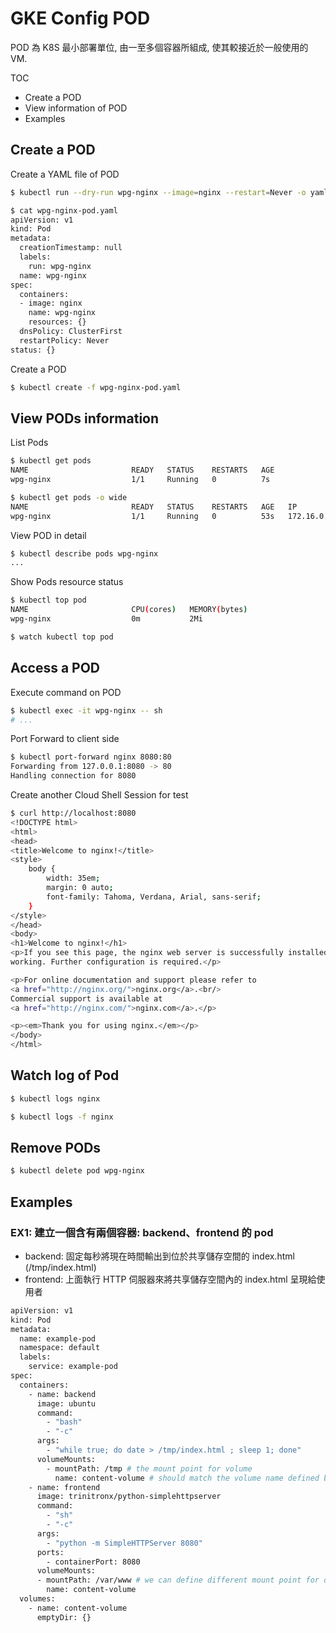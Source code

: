 # GKE Config POD

POD 為 K8S 最小部署單位, 由一至多個容器所組成, 使其較接近於一般使用的 VM.

TOC
* Create a POD
* View information of POD
* Examples


## Create a POD

Create a YAML file of POD

```sh
$ kubectl run --dry-run wpg-nginx --image=nginx --restart=Never -o yaml > wpg-nginx-pod.yaml
```

```sh
$ cat wpg-nginx-pod.yaml
apiVersion: v1
kind: Pod
metadata:
  creationTimestamp: null
  labels:
    run: wpg-nginx
  name: wpg-nginx
spec:
  containers:
  - image: nginx
    name: wpg-nginx
    resources: {}
  dnsPolicy: ClusterFirst
  restartPolicy: Never
status: {}
```

Create a POD

```sh
$ kubectl create -f wpg-nginx-pod.yaml
```

## View PODs information

List Pods

```sh
$ kubectl get pods
NAME                       READY   STATUS    RESTARTS   AGE
wpg-nginx                  1/1     Running   0          7s

$ kubectl get pods -o wide
NAME                       READY   STATUS    RESTARTS   AGE   IP           NODE                                           NOMINATED NODE
wpg-nginx                  1/1     Running   0          53s   172.16.0.6   gke-gke-cluster-1-default-pool-45f8fc02-f21p   <none>
```

View POD in detail

```sh
$ kubectl describe pods wpg-nginx
...
```

Show Pods resource status

```sh
$ kubectl top pod
NAME                       CPU(cores)   MEMORY(bytes)
wpg-nginx                  0m           2Mi

$ watch kubectl top pod
```

## Access a POD

Execute command on POD

```sh
$ kubectl exec -it wpg-nginx -- sh
# ...
```

Port Forward to client side

```sh
$ kubectl port-forward nginx 8080:80
Forwarding from 127.0.0.1:8080 -> 80
Handling connection for 8080
```

Create another Cloud Shell Session for test

```sh
$ curl http://localhost:8080
<!DOCTYPE html>
<html>
<head>
<title>Welcome to nginx!</title>
<style>
    body {
        width: 35em;
        margin: 0 auto;
        font-family: Tahoma, Verdana, Arial, sans-serif;
    }
</style>
</head>
<body>
<h1>Welcome to nginx!</h1>
<p>If you see this page, the nginx web server is successfully installed and
working. Further configuration is required.</p>

<p>For online documentation and support please refer to
<a href="http://nginx.org/">nginx.org</a>.<br/>
Commercial support is available at
<a href="http://nginx.com/">nginx.com</a>.</p>

<p><em>Thank you for using nginx.</em></p>
</body>
</html>
```

## Watch log of Pod

```sh
$ kubectl logs nginx
```
```sh
$ kubectl logs -f nginx
```

## Remove PODs

```sh
$ kubectl delete pod wpg-nginx
```

## Examples

### EX1: 建立一個含有兩個容器: backend、frontend 的 pod

* backend: 固定每秒將現在時間輸出到位於共享儲存空間的 index.html (/tmp/index.html)
* frontend: 上面執行 HTTP 伺服器來將共享儲存空間內的 index.html 呈現給使用者

```sh
apiVersion: v1
kind: Pod
metadata:
  name: example-pod
  namespace: default
  labels:
    service: example-pod
spec:
  containers:
    - name: backend
      image: ubuntu
      command:
        - "bash"
        - "-c"
      args:
        - "while true; do date > /tmp/index.html ; sleep 1; done"
      volumeMounts:
        - mountPath: /tmp # the mount point for volume
          name: content-volume # should match the volume name defined below
    - name: frontend
      image: trinitronx/python-simplehttpserver
      command:
        - "sh"
        - "-c"
      args:
        - "python -m SimpleHTTPServer 8080"
      ports:
        - containerPort: 8080
      volumeMounts:
      - mountPath: /var/www # we can define different mount point for different container
        name: content-volume
  volumes:
    - name: content-volume
      emptyDir: {}
```

